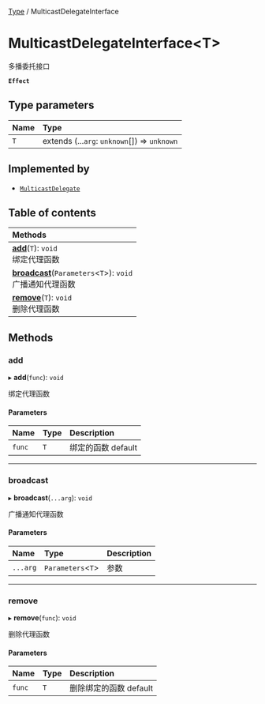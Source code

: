 [Type](../modules/Type.Type.md) / MulticastDelegateInterface

# MulticastDelegateInterface<T\> <Badge type="tip" text="Interface" /> <Score text="MulticastDelegateInterface<T\>" />

多播委托接口

**`Effect`**


## Type parameters

| Name | Type |
| :------ | :------ |
| `T` | extends (...`arg`: `unknown`[]) => `unknown` |

## Implemented by

- [`MulticastDelegate`](../classes/Type.MulticastDelegate.md)

## Table of contents

| Methods |
| :-----|
| **[add](Type.MulticastDelegateInterface.md#add)**(`T`): `void` <br> 绑定代理函数|
| **[broadcast](Type.MulticastDelegateInterface.md#broadcast)**(`Parameters`<`T`\>): `void` <br> 广播通知代理函数|
| **[remove](Type.MulticastDelegateInterface.md#remove)**(`T`): `void` <br> 删除代理函数|

## Methods

### add <Score text="add" /> 

▸ **add**(`func`): `void` <Badge type="tip" text="other" />

绑定代理函数


#### Parameters

| Name | Type | Description |
| :------ | :------ | :------ |
| `func` | `T` |  绑定的函数 default |


___

### broadcast <Score text="broadcast" /> 

▸ **broadcast**(`...arg`): `void` <Badge type="tip" text="other" />

广播通知代理函数


#### Parameters

| Name | Type | Description |
| :------ | :------ | :------ |
| `...arg` | `Parameters`<`T`\> |  参数 |


___

### remove <Score text="remove" /> 

▸ **remove**(`func`): `void` <Badge type="tip" text="other" />

删除代理函数


#### Parameters

| Name | Type | Description |
| :------ | :------ | :------ |
| `func` | `T` |  删除绑定的函数 default |

